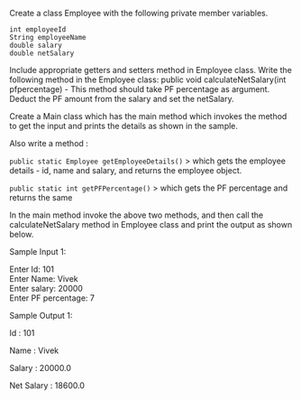 Create a class Employee with the following private member variables.

    int employeeId
    String employeeName
    double salary
    double netSalary

Include appropriate getters and setters method in Employee class. Write the following method in the Employee class:
public void calculateNetSalary(int pfpercentage)  - This method should take PF percentage as argument. Deduct the PF amount from the salary and set the netSalary.  


Create a Main class which has the main method which invokes the method to get the input and prints the details as shown in the sample. 

Also write a method :

   ```public static Employee getEmployeeDetails()``` > which gets the employee details - id, name and salary, and returns the employee object.

   ```public static int getPFPercentage()``` > which gets the PF percentage and returns the same

In the main method invoke the above two methods, and then call the calculateNetSalary method in Employee class and print the output as shown below.

Sample Input 1:

Enter Id:
101
<br>Enter Name:
Vivek
<br>Enter salary:
20000
<br>Enter PF percentage:
7

Sample Output 1:

Id : 101

Name : Vivek

Salary : 20000.0

Net Salary : 18600.0
